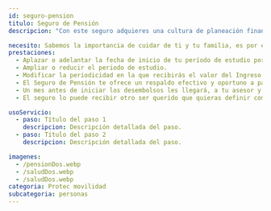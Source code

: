 ```yaml
---
id: seguro-pension
titulo: Seguro de Pensión
descripcion: "Con este seguro adquieres una cultura de planeación financiera y al mismo tiempo aseguras los ingresos que en unos años complementarán tu pensión.​ Queremos garantizarte un capital de respaldo para que tus seres queridos y tú disfruten de calidad de vida en el futuro. Tú defines por cuánto tiempo quieres pagar el Seguro de Pensión y la periodicidad más cómoda: una suma única o a cuotas mensuales de mínimo $10​​​0 000, o de sus equivalentes trimestrales, semestrales o anuales. El ingreso mensual que recibirás en el futuro no pierde v​alor en el tiempo* ​y el riesgo financiero lo asumimos nosotros. Además, eliges por cuánto tiempo prefieres recibir tus desembolsos y si los anticipas a tu pensión o si simplemente esperas a que esta llegue para complementarla."

necesito: Sabemos la importancia de cuidar de ti y tu familia, es por ello que, te brindamos las mejores opciones que te permitirán disfrutar de los momentos más especiales de tu vida con tranquilidad.
prestaciones: 
  - Aplazar o adelantar la fecha de inicio de tu período de estudio por un tiempo máximo de un año.​ 
  - Ampliar o reducir el periodo de estudio.
  - Modificar la periodicidad en la que recibirás el valor del Ingreso adquirido durante el período de estudio. 
  - El Seguro de Pensión te ofrece un respaldo efectivo y oportuno a partir del momento en que hayas definido recibir la renta.
  - Un mes antes de iniciar los desembolsos les llegará, a tu asesor y a ti, una comunicación de la Compañía invitándote a definir el nombre de la persona que recibirá la renta así como la cuenta bancaria en la que deseas que esta sea consignada.​
  - El seguro lo puede recibir otro ser querido que quieras definir como beneficiario, inclusive, puedes definir hasta 5 asegurados en caso de que alguno falte.

usoServicio:
  - paso: Título del paso 1
    descripcion: Descripción detallada del paso.
  - paso: Título del paso 2
    descripcion: Descripción detallada del paso.

imagenes:
  - /pensionDos.webp
  - /saludDos.webp
  - /saludDos.webp
categoria: Protec movilidad
subcategoria: personas
---
```

